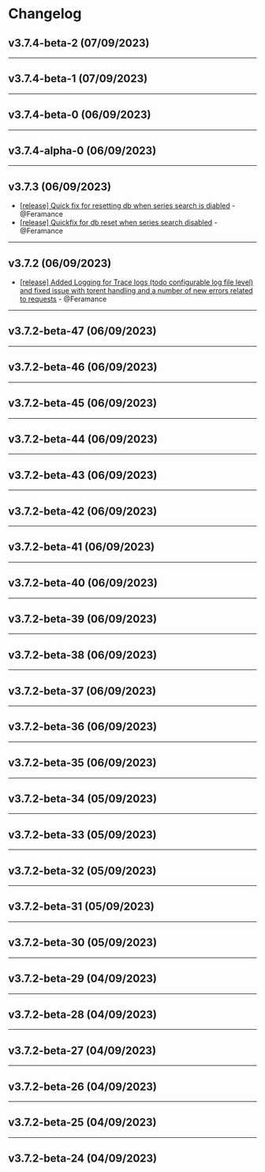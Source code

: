 # Changelog

## v3.7.4-beta-2 (07/09/2023)

---

## v3.7.4-beta-1 (07/09/2023)

---

## v3.7.4-beta-0 (06/09/2023)

---

## v3.7.4-alpha-0 (06/09/2023)

---

## v3.7.3 (06/09/2023)
- [[release] Quick fix for resetting db when series search is diabled](https://github.com/Feramance/qBitrr/commit/56e31336885fe37d88afac1659187ec3dd4af14c) - @Feramance
- [[release] Quickfix for db reset when series search disabled](https://github.com/Feramance/qBitrr/commit/3a440604c84414876874da46cadeb5f23b307824) - @Feramance
---

## v3.7.2 (06/09/2023)
- [[release] Added Logging for Trace logs (todo configurable log file level) and fixed issue with torent handling and a number of new errors related to requests](https://github.com/Feramance/qBitrr/commit/d882d0acb4f7a74c317df6e2cbd9098d09f281bc) - @Feramance

---

## v3.7.2-beta-47 (06/09/2023)

---

## v3.7.2-beta-46 (06/09/2023)

---

## v3.7.2-beta-45 (06/09/2023)

---

## v3.7.2-beta-44 (06/09/2023)

---

## v3.7.2-beta-43 (06/09/2023)

---

## v3.7.2-beta-42 (06/09/2023)

---

## v3.7.2-beta-41 (06/09/2023)

---

## v3.7.2-beta-40 (06/09/2023)

---

## v3.7.2-beta-39 (06/09/2023)

---

## v3.7.2-beta-38 (06/09/2023)

---

## v3.7.2-beta-37 (06/09/2023)

---

## v3.7.2-beta-36 (06/09/2023)

---

## v3.7.2-beta-35 (06/09/2023)

---

## v3.7.2-beta-34 (05/09/2023)

---

## v3.7.2-beta-33 (05/09/2023)

---

## v3.7.2-beta-32 (05/09/2023)

---

## v3.7.2-beta-31 (05/09/2023)

---

## v3.7.2-beta-30 (05/09/2023)

---

## v3.7.2-beta-29 (04/09/2023)

---

## v3.7.2-beta-28 (04/09/2023)

---

## v3.7.2-beta-27 (04/09/2023)

---

## v3.7.2-beta-26 (04/09/2023)

---

## v3.7.2-beta-25 (04/09/2023)

---

## v3.7.2-beta-24 (04/09/2023)

